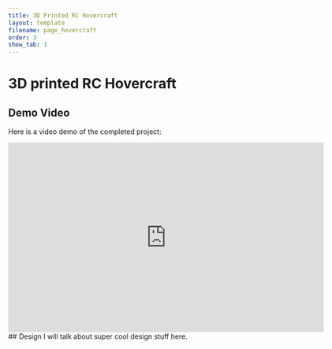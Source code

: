 ```yaml
---
title: 3D Printed RC Hovercraft
layout: template
filename: page_hovercraft
order: 3
show_tab: 1
--- 
```


# 3D printed RC Hovercraft

## Demo Video
Here is a video demo of the completed project:
<iframe width="640" height="385" src="https://www.youtube.com/embed/jz877V45eOs" title="YouTube video player" frameborder="0" allow="accelerometer; autoplay; clipboard-write; encrypted-media; gyroscope; picture-in-picture" allowfullscreen></iframe>
## Design
I will talk about super cool design stuff here.


